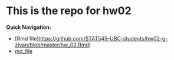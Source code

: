# This is the repo for hw02
**Quick Navigation:**
* [Rmd file]https://github.com/STAT545-UBC-students/hw02-g-ziyan/blob/master/hw_02.Rmd)
* [md_file](https://github.com/STAT545-UBC-students/hw02-g-ziyan/blob/master/hw_02.md)
